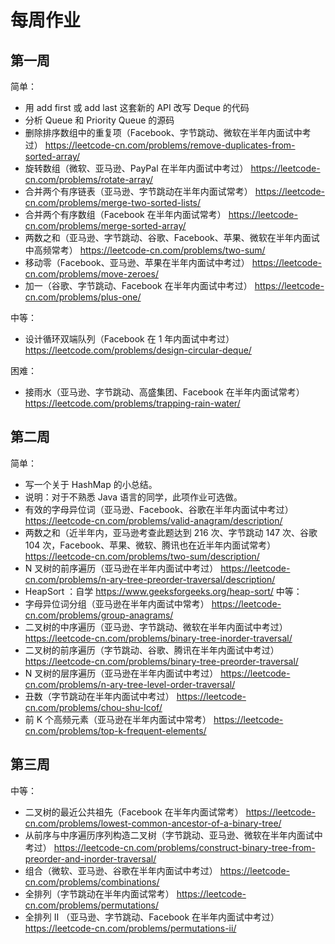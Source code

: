 # 每周作业

## 第一周
简单：
* 用 add first 或 add last 这套新的 API 改写 Deque 的代码
* 分析 Queue 和 Priority Queue 的源码
* 删除排序数组中的重复项（Facebook、字节跳动、微软在半年内面试中考过） https://leetcode-cn.com/problems/remove-duplicates-from-sorted-array/
* 旋转数组（微软、亚马逊、PayPal 在半年内面试中考过） https://leetcode-cn.com/problems/rotate-array/
* 合并两个有序链表（亚马逊、字节跳动在半年内面试常考） https://leetcode-cn.com/problems/merge-two-sorted-lists/
* 合并两个有序数组（Facebook 在半年内面试常考） https://leetcode-cn.com/problems/merge-sorted-array/
* 两数之和（亚马逊、字节跳动、谷歌、Facebook、苹果、微软在半年内面试中高频常考） https://leetcode-cn.com/problems/two-sum/
* 移动零（Facebook、亚马逊、苹果在半年内面试中考过） https://leetcode-cn.com/problems/move-zeroes/
* 加一（谷歌、字节跳动、Facebook 在半年内面试中考过） https://leetcode-cn.com/problems/plus-one/

中等：
* 设计循环双端队列（Facebook 在 1 年内面试中考过） https://leetcode.com/problems/design-circular-deque/

困难：
* 接雨水（亚马逊、字节跳动、高盛集团、Facebook 在半年内面试常考） https://leetcode.com/problems/trapping-rain-water/


## 第二周
简单：
* 写一个关于 HashMap 的小总结。
* 说明：对于不熟悉 Java 语言的同学，此项作业可选做。
* 有效的字母异位词（亚马逊、Facebook、谷歌在半年内面试中考过） https://leetcode-cn.com/problems/valid-anagram/description/
* 两数之和（近半年内，亚马逊考查此题达到 216 次、字节跳动 147 次、谷歌 104 次，Facebook、苹果、微软、腾讯也在近半年内面试常考） https://leetcode-cn.com/problems/two-sum/description/
* N 叉树的前序遍历（亚马逊在半年内面试中考过） https://leetcode-cn.com/problems/n-ary-tree-preorder-traversal/description/
* HeapSort ：自学 https://www.geeksforgeeks.org/heap-sort/
中等：
* 字母异位词分组（亚马逊在半年内面试中常考） https://leetcode-cn.com/problems/group-anagrams/
* 二叉树的中序遍历（亚马逊、字节跳动、微软在半年内面试中考过） https://leetcode-cn.com/problems/binary-tree-inorder-traversal/
* 二叉树的前序遍历（字节跳动、谷歌、腾讯在半年内面试中考过） https://leetcode-cn.com/problems/binary-tree-preorder-traversal/
* N 叉树的层序遍历（亚马逊在半年内面试中考过） https://leetcode-cn.com/problems/n-ary-tree-level-order-traversal/
* 丑数（字节跳动在半年内面试中考过） https://leetcode-cn.com/problems/chou-shu-lcof/
* 前 K 个高频元素（亚马逊在半年内面试中常考） https://leetcode-cn.com/problems/top-k-frequent-elements/



## 第三周
中等：
* 二叉树的最近公共祖先（Facebook 在半年内面试常考） https://leetcode-cn.com/problems/lowest-common-ancestor-of-a-binary-tree/
* 从前序与中序遍历序列构造二叉树（字节跳动、亚马逊、微软在半年内面试中考过） https://leetcode-cn.com/problems/construct-binary-tree-from-preorder-and-inorder-traversal/
* 组合（微软、亚马逊、谷歌在半年内面试中考过） https://leetcode-cn.com/problems/combinations/
* 全排列（字节跳动在半年内面试常考） https://leetcode-cn.com/problems/permutations/
* 全排列 II （亚马逊、字节跳动、Facebook 在半年内面试中考过） https://leetcode-cn.com/problems/permutations-ii/

